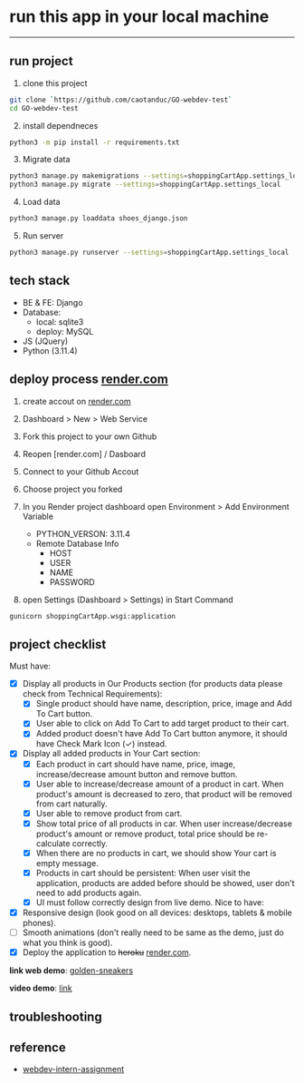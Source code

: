 # run this app in your local machine
---

## run project
1. clone this project
```bash
git clone `https://github.com/caotanduc/GO-webdev-test`
cd GO-webdev-test

```

2. install dependneces
```bash
python3 -m pip install -r requirements.txt
```

3. Migrate data
```bash
python3 manage.py makemigrations --settings=shoppingCartApp.settings_local
python3 manage.py migrate --settings=shoppingCartApp.settings_local
```

4. Load data
```bash
python3 manage.py loaddata shoes_django.json
```

5. Run server
```bash
python3 manage.py runserver --settings=shoppingCartApp.settings_local
```

## tech stack
- BE & FE: Django
- Database:
    - local: sqlite3
    - deploy: MySQL
- JS (JQuery)
- Python (3.11.4)

## deploy process [render.com](render.com)
1. create accout on [render.com](render.com)
2. Dashboard > New > Web Service
3. Fork this project to your own Github
4. Reopen [render.com] / Dasboard
5. Connect to your Github Accout
6. Choose project you forked 
7. In you Render project dashboard open Environment > Add Environment Variable
    - PYTHON_VERSON: 3.11.4
    - Remote Database Info
        - HOST
        - USER
        - NAME
        - PASSWORD

8. open Settings (Dashboard > Settings) in Start Command
```bash
gunicorn shoppingCartApp.wsgi:application
```



## project checklist
Must have:
- [x] Display all products in Our Products section (for products data please check from Technical Requirements):
    - [x] Single product should have name, description, price, image and Add To Cart button.
    - [x] User able to click on Add To Cart to add target product to their cart.
    - [x] Added product doesn't have Add To Cart button anymore, it should have Check Mark Icon (✓) instead.
- [x] Display all added products in Your Cart section:
    - [x] Each product in cart should have name, price, image, increase/decrease amount button and remove button.
    - [x] User able to increase/decrease amount of a product in cart. When product's amount is decreased to zero, that product will be removed from cart naturally.
    - [x] User able to remove product from cart.
    - [x] Show total price of all products in car. When user increase/decrease product's amount or remove product, total price should be re-calculate correctly.
    - [x] When there are no products in cart, we should show Your cart is empty message.
    - [x] Products in cart should be persistent: When user visit the application, products are added before should be showed, user don't need to add products again.
    - [x] UI must follow correctly design from live demo.
Nice to have:
- [x] Responsive design (look good on all devices: desktops, tablets & mobile phones).
- [ ] Smooth animations (don't really need to be same as the demo, just do what you think is good).
- [x] Deploy the application to ~~heroku~~ [render.com](render.com).

**link web demo**: [golden-sneakers](https://golden-sneakers.onrender.com/)

**video demo**: [link](https://studenthcmusedu-my.sharepoint.com/:v:/g/personal/20120270_student_hcmus_edu_vn/EXJeZ9TDZplAtgoJ32dNHekB-6R0FKSLAgwlkwqpLaeJ3w?e=7ea2C3)



## troubleshooting

## reference
- [webdev-intern-assignment](https://github.com/LarryPham1801/webdev-intern-assignment)
